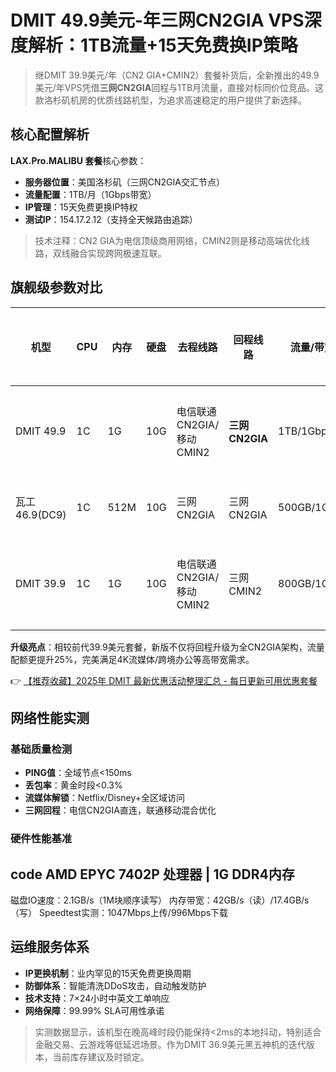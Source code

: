 # DMIT 49.9美元-年三网CN2GIA VPS深度解析：1TB流量+15天免费换IP策略

> 继DMIT 39.9美元/年（CN2 GIA+CMIN2）套餐补货后，全新推出的49.9美元/年VPS凭借**三网CN2GIA**回程与1TB月流量，直接对标同价位竞品。这款洛杉矶机房的优质线路机型，为追求高速稳定的用户提供了新选择。

## 核心配置解析
**LAX.Pro.MALIBU 套餐**核心参数：
- **服务器位置**：美国洛杉矶（三网CN2GIA交汇节点）
- **流量配置**：1TB/月（1Gbps带宽）
- **IP管理**：15天免费更换IP特权
- **测试IP**：154.17.2.12（支持全天候路由追踪）

> 技术注释：CN2 GIA为电信顶级商用网络，CMIN2则是移动高端优化线路，双线融合实现跨网极速互联。

## 旗舰级参数对比
| 机型         | CPU | 内存 | 硬盘 | 去程线路               | 回程线路       | 流量/带宽      | IP更换政策        |
|--------------|-----|------|------|------------------------|----------------|----------------|-------------------|
| DMIT 49.9    | 1C  | 1G   | 10G  | 电信联通CN2GIA/移动CMIN2 | **三网CN2GIA** | 1TB/1Gbps      | 15天免费更换      |
| 瓦工46.9(DC9)| 1C  | 512M | 10G  | 三网CN2GIA             | 三网CN2GIA     | 500GB/1Gbps    | 8美元/次          |
| DMIT 39.9    | 1C  | 1G   | 10G  | 电信联通CN2GIA/移动CMIN2 | 三网CMIN2      | 800GB/1Gbps    | 15天免费更换      |

**升级亮点**：相较前代39.9美元套餐，新版不仅将回程升级为全CN2GIA架构，流量配额更提升25%，完美满足4K流媒体/跨境办公等高带宽需求。

👉 [【推荐收藏】2025年 DMIT 最新优惠活动整理汇总 - 每日更新可用优惠套餐](https://bit.ly/dmit_coupon)

## 网络性能实测
### 基础质量检测
- **PING值**：全域节点<150ms
- **丢包率**：黄金时段<0.3%
- **流媒体解锁**：Netflix/Disney+全区域访问
- **三网回程**：电信CN2GIA直连，联通移动混合优化

### 硬件性能基准
code
AMD EPYC 7402P 处理器 | 1G DDR4内存
-------------------------------------
磁盘IO速度：2.1GB/s（1M块顺序读写）
内存带宽：42GB/s（读）/17.4GB/s（写）
Speedtest实测：1047Mbps上传/996Mbps下载

## 运维服务体系
- **IP更换机制**：业内罕见的15天免费更换周期
- **防御体系**：智能清洗DDoS攻击，自动触发防护
- **技术支持**：7×24小时中英文工单响应
- **网络保障**：99.99% SLA可用性承诺

> 实测数据显示，该机型在晚高峰时段仍能保持<2ms的本地抖动，特别适合金融交易、云游戏等低延迟场景。作为DMIT 36.9美元黑五神机的迭代版本，当前库存建议及时锁定。